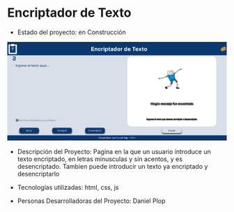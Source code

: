 <h1>Encriptador de Texto</h1>

- Estado del proyecto: en Construcción

<img src= "assets/interfaz.png" alt="Interfaz y portada del proyecto"/>

- Descripción del Proyecto: Pagina en la que un usuario introduce un texto encriptado, en letras minusculas y sin acentos, y es desencriptado. Tambien puede introducir un texto ya encriptado y desencriptarlo

- Tecnologías utilizadas: html, css, js

- Personas Desarrolladoras del Proyecto: Daniel Plop